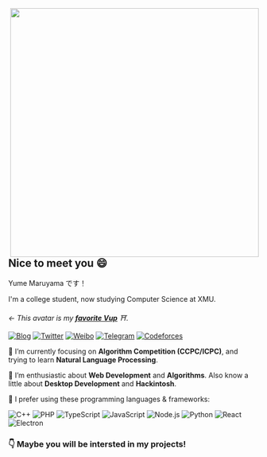 <a href="https://github.com/syfxlin?tab=repositories">
  <img align="right" src="https://github-readme-stats.vercel.app/api?username=kirainmoe&show_icons=true&hide_border=true&hide_rank=true&card_width=100" width="500px" />
</a>

## Nice to meet you 😄

Yume Maruyama  です！

I'm a college student, now studying Computer Science at XMU.

_← This avatar is my [**favorite Vup**](https://space.bilibili.com/479633069/) ⛩_.

[![Blog](https://img.shields.io/badge/-kirainmoe.com-4B8BF5?style=flat-square&logo=Blogger&logoColor=fff)](https://kirainmoe.com)
[![Twitter](https://img.shields.io/badge/-@__yume__maruyama-1DA1F2?style=flat-square&logo=Twitter&logoColor=fff)](https://twitter.com/_yume_maruyama_)
[![Weibo](https://img.shields.io/badge/-weibo.com/returnnnn-E6162D?style=flat-square&logo=sina-weibo&logoColor=fff)](https://weibo.com/returnnnn)
[![Telegram](https://img.shields.io/badge/-@yume__maruyama-2CA5E0?style=flat-square&logo=Telegram&logoColor=fff)](https://t.me/yume_maruyama)
[![Codeforces](https://img.shields.io/badge/-@kirainmoe-269539?style=flat-square&logo=codeforces&logoColor=fff)](https://codeforces.com/profile/kirainmoe)


🔭 I’m currently focusing on **Algorithm Competition (CCPC/ICPC)**, and trying to learn **Natural Language Processing**.

🌱 I’m enthusiastic about **Web Development** and **Algorithms**. Also know a little about **Desktop Development** and **Hackintosh**.

🌈 I prefer using these programming languages & frameworks:

 ![C++](https://img.shields.io/badge/-C++-00599C?style=flat-square&logo=PHP&logoColor=fff) 
 ![PHP](https://img.shields.io/badge/-PHP-777BB4?style=flat-square&logo=PHP&logoColor=fff) 
 ![TypeScript](https://img.shields.io/badge/-TypeScript-007ACC?style=flat-square&logo=TypeScript&logoColor=fff) 
 ![JavaScript](https://img.shields.io/badge/-JavaScript-F7DF1E?style=flat-square&logo=JavaScript&logoColor=000)
 ![Node.js](https://img.shields.io/badge/-Node.js-339933?style=flat-square&logo=Node.js&logoColor=fff)
 ![Python](https://img.shields.io/badge/-Python-3776AB?style=flat-square&logo=Python&logoColor=fff)
 ![React](https://img.shields.io/badge/-React-61DAFB?style=flat-square&logo=React&logoColor=fff)
 ![Electron](https://img.shields.io/badge/-Electron-47848F?style=flat-square&logo=Electron&logoColor=fff)
 
 ### 👇 Maybe you will be intersted in my projects!
